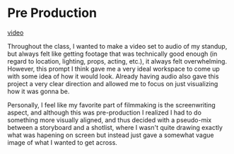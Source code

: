 # Pre Production

[video](https://youtu.be/US-70SOcKEY)

Throughout the class, I wanted to make a video set to audio of my standup, but always felt like getting footage that was technically good enough (in regard to location, lighting, props, acting, etc.), it always felt overwhelming. However, this prompt I think gave me a very ideal workspace to come up with some idea of how it would look. Already having audio also gave this project a very clear direction and allowed me to focus on just visualizing how it was gonna be. 

Personally, I feel like my favorite part of filmmaking is the screenwriting aspect, and although this was pre-production I realized I had to do something more visually aligned, and thus decided with a pseudo-mix between a storyboard and a shotlist, where I wasn't quite drawing exactly what was hapening on screen but instead just gave a somewhat vague image of what I wanted to get across. 
